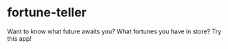# fortune-teller
Want to know what future awaits you? What fortunes you have in store? Try this app!
